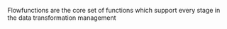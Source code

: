 Flowfunctions are the core set of functions which support every stage in the data transformation management
